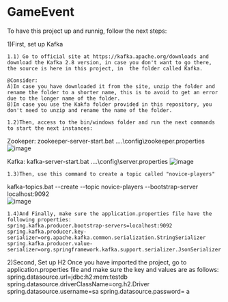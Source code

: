 # GameEvent

To have this project up and runnig, follow the next steps:

1)First, set up Kafka 

	1.1) Go to official site at https://kafka.apache.org/downloads and download the Kafka 2.8 version, in case you don't want to go there, the source is here in this project, in  the folder called Kafka. 
	
	@Consider:
	A)In case you have downloaded it from the site, unzip the folder and rename the folder to a shorter name, this is to avoid to get an error due to the longer name of the folder.
	B)In case you use the Kakfa folder provided in this repository, you don't need to unzip and rename the name of the folder.

	1.2)Then, access to the bin/windows folder and run the next commands to start the next instances:
Zookeper:
zookeeper-server-start.bat ..\..\config\zookeeper.properties
![image](https://user-images.githubusercontent.com/78396172/115475476-4fa9db00-a205-11eb-9c63-a7431bf934cc.png)

Kafka:
kafka-server-start.bat ..\..\config\server.properties
![image](https://user-images.githubusercontent.com/78396172/115476060-a237c700-a206-11eb-90f7-2742f1bdb0f2.png)

	1.3)Then, use this command to create a topic called "novice-players"
kafka-topics.bat --create --topic novice-players --bootstrap-server localhost:9092	
![image](https://user-images.githubusercontent.com/78396172/115476209-065a8b00-a207-11eb-9c24-91187ea87d70.png)
	
	1.4)And Finally, make sure the application.properties file have the following properties:
	spring.kafka.producer.bootstrap-servers=localhost:9092
	spring.kafka.producer.key-serializer=org.apache.kafka.common.serialization.StringSerializer
	spring.kafka.producer.value-serializer=org.springframework.kafka.support.serializer.JsonSerializer

	
 2)Second, Set up H2
	Once you have imported the project, go to application.properties file and make sure the key and values are as follows:
		spring.datasource.url=jdbc:h2:mem:testdb
		spring.datasource.driverClassName=org.h2.Driver
		spring.datasource.username=sa
		spring.datasource.password=
a
